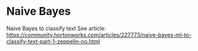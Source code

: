 # Naive Bayes
Naive Bayes to classify text
See article: https://community.hortonworks.com/articles/227773/naive-bayes-ml-to-classify-text-part-1-zeppelin-no.html

